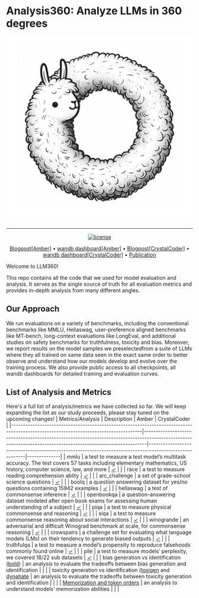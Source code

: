 # Analysis360: Analyze LLMs in 360 degrees

<div align="center">
   <img src="./docs/imgs/llm360-big.png"><br><br>
</div>

---

<p align="center">
   <a href="https://github.com/LLM360/Analysis360/blob/dev/LICENSE"><img src="https://img.shields.io/badge/license-Apache%202.0-blue.svg" alt="license"></a>
</p>
<p align="center">
  <a href="">Blogpost[Amber]</a> •
  <a href="">wandb dashboard[Amber]</a> •
  <a href="">Blogpost[CrystalCoder]</a> •
  <a href="">wandb dashboard[CrystalCoder]</a> •
  <a href="">Publication</a>
</p>
Welcome to LLM360!

This repo contains all the code that we used for model evaluation and analysis. It serves as the single source of truth for all evaluation metrics and provides in-depth analysis from many different angles.

## Our Approach 

We run evaluations on a variety of benchmarks, including the conventional benchmarks like MMLU, Hellaswag, user-preference aligned benchmarks like MT-bench, long-context evaluations like LongEval, and additional studies on safety benchmarks for truthfulness, toxicity and bias. Moreover, we report results on the model samples we preselectedfrom a suite of LLMs where they all trained on same data seen in the exact same order to better observe and understand how our models develop and evolve over the training process. We also provide public access to all checkpoints, all wandb dashboards for detailed training and evaluation curves.

## List of Analysis and Metrics

Here's a full list of analysis/metrics we have collected so far. We will keep expanding the list as our study proceeds, please stay tuned on the upcoming changes!
| Metrics/Analysis                                                                                                                    | Description                                                                                                                                                 | Amber                                                                                                  | CrystalCoder |
|-------------------------------------------------------------------------------------------------------------------------------------|-------------------------------------------------------------------------------------------------------------------------------------------------------------|--------------------------------------------------------------------------------------------------------|--------------|
| mmlu                                                                                                                                | a test to measure a text model’s multitask accuracy. The test covers 57 tasks including elementary mathematics, US history, computer science, law, and more | [&check;](https://wandb.ai/mbzuai-llm/test/reports/mmlu-23-11-28-16-08-14---Vmlldzo2MTA5MTY3)          |              |
| race                                                                                                                                | a test to measure reading comprehension ablity                                                                                                              | [&check;](https://wandb.ai/mbzuai-llm/test/reports/race-23-11-28-16-12-11---Vmlldzo2MTA5MTky)          |              |
| arc_challenge                                                                                                                       | a set of grade-school science questions                                                                                                                     | [&check;](https://wandb.ai/mbzuai-llm/test/reports/arc_challenge-23-11-28-16-13-34---Vmlldzo2MTA5MjAx) |              |
| boolq                                                                                                                               | a question answering dataset for yes/no questions containing 15942 examples                                                                                 | [&check;](https://wandb.ai/mbzuai-llm/test/reports/boolq-23-11-28-16-14-02---Vmlldzo2MTA5MjA0)         |              |
| hellaswag                                                                                                                           | a test of commonsense inference                                                                                                                             | [&check;](https://wandb.ai/mbzuai-llm/test/reports/hellaswag-23-11-28-16-14-34---Vmlldzo2MTA5MjEw)     |              |
| openbookqa                                                                                                                          | a question-answering dataset modeled after open book exams for assessing human understanding of a subject                                                   | [&check;](https://wandb.ai/mbzuai-llm/test/reports/openbookqa-23-11-28-16-16-31---Vmlldzo2MTA5MjIz)    |              |
| piqa                                                                                                                                | a test to measure physical commonsense and reasoning                                                                                                        | [&check;](https://wandb.ai/mbzuai-llm/test/reports/piqa-23-11-28-16-17-02---Vmlldzo2MTA5MjI5)          |              |
| siqa                                                                                                                                | a test to measure commonsense reasoning about social interactions                                                                                           | [&check;](https://wandb.ai/mbzuai-llm/test/reports/siqa-23-11-28-16-21-40---Vmlldzo2MTA5MjUy)          |              |
| winogrande                                                                                                                          | an adversarial and difficult Winograd benchmark at scale, for commonsense reasoning                                                                         | [&check;](https://wandb.ai/mbzuai-llm/test/reports/winogrande-23-11-28-16-22-16---Vmlldzo2MTA5MjU2)    |              |
| crowspairs                                                                                                                          | a challenge set for evaluating what language models (LMs) on their tendency to generate biased outputs                                                      | [&check;](https://wandb.ai/mbzuai-llm/test/reports/crowspairs-23-11-28-16-22-45---Vmlldzo2MTA5MjYw)    |              |
| truthfulqa                                                                                                                          | a test to measure a model’s propensity to reproduce falsehoods commonly found online                                                                        | [&check;](https://wandb.ai/mbzuai-llm/test/reports/truthfulqa-23-11-28-16-23-20---Vmlldzo2MTA5MjY3)    |              |
| pile                                                                                                                                | a test to measure models’ perplexity, we covered 18/22 sub datasets                                                                                         | [&check;](https://wandb.ai/mbzuai-llm/test/runs/8odaqd7f)                                              |              |
| bias generation vs identification ([bold](https://arxiv.org/abs/2101.11718))                                                        | an analysis to evaluate the tradeoffs between bias generation and identification                                                                            |                                                                                                        |              |
| toxicity generation vs identification ([toxigen](https://arxiv.org/abs/2203.09509) and [dynahate](https://arxiv.org/abs/2012.15761) | an analysis to evaluate the tradeoffs between toxicity generation and identification                                                                        |                                                                                                        |              |
| [Memorization and token orders](https://arxiv.org/abs/2202.07646)                                                                   | an analysis to understand models’ memorization abilities                                                                                                    |                                                                                                        |              |
